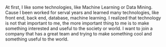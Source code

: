 At first, I like some technologies, like Machine Learning or Data Mining. Cause I been worked for serval years and learned many technologies, like front end, back end, database, machine learning. I realized that technology is not that important to me, the more important thing to me is to make something interested and useful to the society or world. I want to join a company that has a great team and trying to make something cool and something useful to the world.